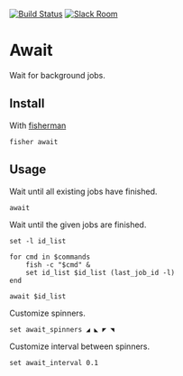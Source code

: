 [![Build Status][travis-badge]][travis-link]
[![Slack Room][slack-badge]][slack-link]

# Await

Wait for background jobs.

## Install

With [fisherman]

```
fisher await
```

## Usage

Wait until all existing jobs have finished.

```fish
await
```

Wait until the given jobs are finished.

```fish
set -l id_list

for cmd in $commands
    fish -c "$cmd" &
    set id_list $id_list (last_job_id -l)
end

await $id_list
```

Customize spinners.

```fish
set await_spinners ◢ ◣ ◤ ◥
```

Customize interval between spinners.

```fish
set await_interval 0.1
```

[travis-link]: https://travis-ci.org/fisherman/await
[travis-badge]: https://img.shields.io/travis/fisherman/await.svg
[slack-link]: https://fisherman-wharf.herokuapp.com/
[slack-badge]: https://fisherman-wharf.herokuapp.com/badge.svg
[fisherman]: https://github.com/fisherman/fisherman
